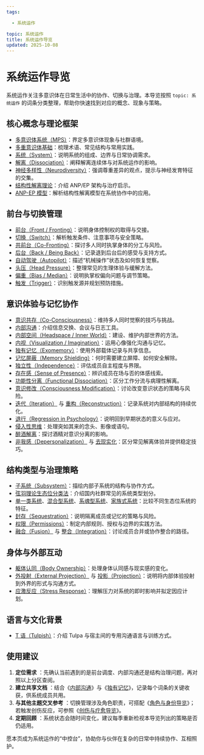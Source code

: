 ```yaml
---
tags:

  - 系统运作

topic: 系统运作
title: 系统运作导览
updated: 2025-10-08
---
```


# 系统运作导览

系统运作关注多意识体在日常生活中的协作、切换与治理。本导览按照 `topic: 系统运作` 的词条分类整理，帮助你快速找到对应的概念、现象与策略。

## 核心概念与理论框架

- [多意识体系统（MPS）](Multiple_Personality_System.md)：界定多意识体现象与社群语境。
- [多重意识体基础](Plurality-Basics.md)：梳理术语、常见结构与常用实践。
- [系统（System）](System.md)：说明系统的组成、边界与日常协调需求。
- [解离（Dissociation）](Dissociation.md)：阐释解离连续体与对系统运作的影响。
- [神经多样性（Neurodiversity）](Neurodiversity.md)：强调尊重差异的观点，提示与神经发育特征的交集。
- [结构性解离理论](Structural-Dissociation-Theory.md)：介绍 ANP/EP 架构与治疗启示。
- [ANP-EP 模型](Apparently-Normal-Part-Emotional-Part-Model.md)：解析结构性解离模型在系统协作中的应用。

## 前台与切换管理

- [前台（Front / Fronting）](Front-Fronting.md)：说明身体控制权的取得与交接。
- [切换（Switch）](Switch.md)：解析触发条件、注意事项与安全策略。
- [共前台（Co-Fronting）](Co-Fronting.md)：探讨多人同时执掌身体的分工与风险。
- [后台（Back / Being Back）](Back-Being-Back.md)：记录退到后台后的感受与支持方式。
- [自动驾驶（Autopilot）](Autopilot.md)：描述“机械操作”状态及如何恢复觉察。
- [头压（Head Pressure）](Head-Pressure.md)：整理常见的生理体验与缓解方法。
- [偏重（Bias / Median）](Bias.md)：说明执掌权偏向问题与调节策略。
- [触发（Trigger）](Trigger.md)：识别触发源并规划预防措施。

## 意识体验与记忆协作

- [意识共存（Co-Consciousness）](Co-Consciousness.md)：维持多人同时觉察的技巧与挑战。
- [内部沟通](Internal-Communication.md)：介绍信息交换、会议与日志工具。
- [内部空间（Headspace / Inner World）](Headspace-Inner-World.md)：建设、维护内部世界的方法。
- [内视（Visualization / Imagination）](Visualization-Imagination.md)：运用心像强化沟通与记忆。
- [独有记忆（Exomemory）](Exomemory.md)：使用外部载体记录与共享信息。
- [记忆屏蔽（Memory Shielding）](Memory-Shielding.md)：何时需要建立屏障、如何安全解除。
- [独立性（Independence）](Independence.md)：评估成员自主程度与界限。
- [存在感（Sense of Presence）](Sense-Of-Presence.md)：辨识成员在场与否的体感线索。
- [功能性分离（Functional Dissociation）](Functional-Dissociation.md)：区分工作分流与病理性解离。
- [意识修改（Consciousness Modification）](Consciousness-Modification.md)：讨论改变意识状态的策略与风险。
- [迭代（Iteration）](Iteration.md) 与 [重构（Reconstruction）](Reconstruction.md)：记录系统对内部结构的持续优化。
- [退行（Regression in Psychology）](Regression-In-Psychology.md)：说明回到早期状态的意义与应对。
- [侵入性思维](Intrusive-Thoughts.md)：处理突如其来的念头、影像或语句。
- [醉酒解离](Alcohol-Induced-Dissociation.md)：探讨酒精对意识分离的影响。
- [非我感（Depersonalization）](Depersonalization.md) 与 [去现实化](Derealization.md)：区分常见解离体验并提供稳定技巧。

## 结构类型与治理策略

- [子系统（Subsystem）](Subsystem.md)：描绘内部子系统的结构与协作方式。
- [弦羽理论生态位分类法](Xianyu-Theory-Niche-Classification.md)：介绍国内社群常见的系统类型划分。
- [单一类系统](Single-Class-Systems-Xianyu.md)、[混合型系统](Mixed-Systems-Xianyu.md)、[系魂型系统](Soul-Linked-Systems-Xianyu.md)、[家族式系统](Family-Systems-Xianyu.md)：比较不同生态位系统的特征。
- [封存（Sequestration）](Sequestration.md)：说明隔离成员或记忆的策略与风险。
- [权限（Permissions）](Permissions.md)：制定内部规则、授权与边界的实践方法。
- [融合（Fusion）](Fusion.md) 与 [整合（Integration）](Integration.md)：讨论成员合并或协作整合的路径。

## 身体与外部互动

- [躯体认同（Body Ownership）](Body-Ownership.md)：处理身体认同感与现实感的变化。
- [外投射（External Projection）](External-Projection.md) 与 [投影（Projection）](Projection.md)：说明将内部体验投射到外界的形式与沟通方式。
- [应激反应（Stress Response）](Stress-Response.md)：理解压力对系统的即时影响并拟定因应计划。

## 语言与文化背景

- [T 语（Tulpish）](Tulpish.md)：介绍 Tulpa 与宿主间的专用沟通语言与训练方式。

## 使用建议

1. **定位需求** ：先确认当前遇到的是前台调度、内部沟通还是结构治理问题，再对照以上分区查阅。
2. **建立共享文档** ：结合《[内部沟通](Internal-Communication.md)》与《[独有记忆](Exomemory.md)》，记录每个词条的关键收获，供系统成员共用。
3. **与其他主题交叉参考** ：切换管理涉及角色职责，可搭配《[角色与身份导览](Roles-Identity-Guide.md)》；若触发创伤反应，可参照《[创伤与疗愈导览](Trauma-Healing-Guide.md)》。
4. **定期回顾** ：系统状态会随时间变化，建议每季重新检视本导览列出的策略是否仍适用。

愿本页成为系统运作的“中控台”，协助你与伙伴在复杂的日常中持续协作、互相照护。
